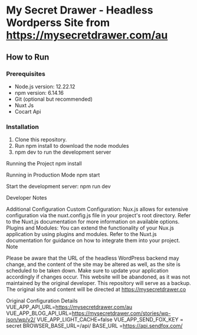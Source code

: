 # My Secret Drawer - Headless Wordperss Site from https://mysecretdrawer.com/au

## How to Run

### Prerequisites
- Node.js version: 12.22.12
- npm version: 6.14.16
- Git (optional but recommended)
- Nuxt Js
- Cocart Api

### Installation
1. Clone this repository.
2. Run npm install to download the node modules
3. npm dev to run the development server


Running the Project
npm install

Running in Production Mode
npm start

Start the development server:
npm run dev

Developer Notes

Additional Configuration
Custom Configuration: Nux.js allows for extensive configuration via the nuxt.config.js file in your project's root directory. Refer to the Nuxt.js documentation for more information on available options.
Plugins and Modules: You can extend the functionality of your Nux.js application by using plugins and modules. Refer to the Nuxt.js documentation for guidance on how to integrate them into your project.
Note

Please be aware that the URL of the headless WordPress backend may change, and the content of the site may be altered as well, as the site is scheduled to be taken down. Make sure to update your application accordingly if changes occur.
This website will be abandoned, as it was not maintained by the original developer. This repository will serve as a backup. The original site and content will be directed at https://mysecretdrawer.co

Original Configuration Details
VUE_APP_API_URL=https://mysecretdrawer.com/au
VUE_APP_BLOG_API_URL=https://mysecretdrawer.com/stories/wp-json/wp/v2/
VUE_APP_LIGHT_CACHE=false
VUE_APP_SEND_FOX_KEY  = secret
BROWSER_BASE_URL=/api/
BASE_URL =https://api.sendfox.com/
